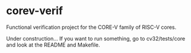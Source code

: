 # corev-verif
Functional verification project for the CORE-V family of RISC-V cores.

Under construction...
If you want to run something, go to cv32/tests/core and look at the README and Makefile.
